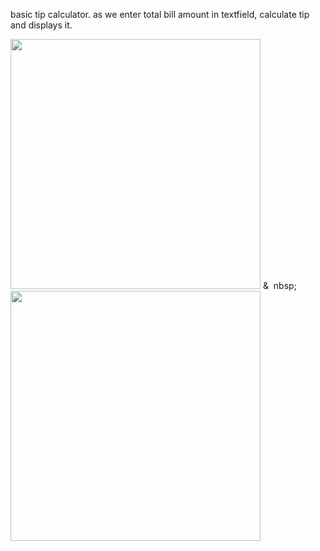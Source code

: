 basic tip calculator.
as we enter total bill amount in textfield,  calculate tip and displays it.


<img src="http://i.imgur.com/eKPtPt2.png" height="400"/>
&&nbsp;&nbsp;nbsp;&nbsp;
<img src="http://i.imgur.com/ElCOIU6.png" height="400"/>

